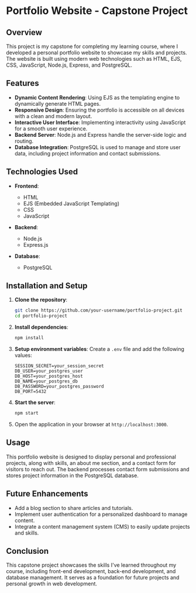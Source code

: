 # Portfolio Website - Capstone Project

## Overview

This project is my capstone for completing my learning course, where I developed a personal portfolio website to showcase my skills and projects. The website is built using modern web technologies such as HTML, EJS, CSS, JavaScript, Node.js, Express, and PostgreSQL.

## Features

- **Dynamic Content Rendering**: Using EJS as the templating engine to dynamically generate HTML pages.
- **Responsive Design**: Ensuring the portfolio is accessible on all devices with a clean and modern layout.
- **Interactive User Interface**: Implementing interactivity using JavaScript for a smooth user experience.
- **Backend Server**: Node.js and Express handle the server-side logic and routing.
- **Database Integration**: PostgreSQL is used to manage and store user data, including project information and contact submissions.

## Technologies Used

- **Frontend**: 
  - HTML
  - EJS (Embedded JavaScript Templating)
  - CSS
  - JavaScript
  
- **Backend**:
  - Node.js
  - Express.js
  
- **Database**:
  - PostgreSQL

## Installation and Setup

1. **Clone the repository**:
   ```bash
   git clone https://github.com/your-username/portfolio-project.git
   cd portfolio-project
   ```

2. **Install dependencies**:
   ```bash
   npm install
   ```

3. **Setup environment variables**:
   Create a `.env` file and add the following values:
   ```
   SESSION_SECRET=your_session_secret
   DB_USER=your_postgres_user
   DB_HOST=your_postgres_host
   DB_NAME=your_postgres_db
   DB_PASSWORD=your_postgres_password
   DB_PORT=5432
   ```

4. **Start the server**:
   ```bash
   npm start
   ```

5. Open the application in your browser at `http://localhost:3000`.

## Usage

This portfolio website is designed to display personal and professional projects, along with skills, an about me section, and a contact form for visitors to reach out. The backend processes contact form submissions and stores project information in the PostgreSQL database.

## Future Enhancements

- Add a blog section to share articles and tutorials.
- Implement user authentication for a personalized dashboard to manage content.
- Integrate a content management system (CMS) to easily update projects and skills.

## Conclusion

This capstone project showcases the skills I've learned throughout my course, including front-end development, back-end development, and database management. It serves as a foundation for future projects and personal growth in web development.
